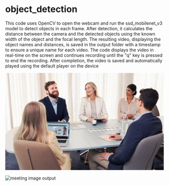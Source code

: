 # object_detection

This code uses OpenCV to open the webcam and run the ssd_mobilenet_v3 model to detect objects in each frame. 
After detection, it calculates the distance between the camera and the detected objects using the known width of the object and the focal length. 
The resulting video, displaying the object names and distances, is saved in the output folder with a timestamp to ensure a unique name for each video. The code displays the video in real-time on the screen and continues recording until the "q" key is pressed to end the recording. After completion, the video is saved and automatically played using the default player on the device


![meeting image](images/image.png)

![meeting image output](images/output_image.png)

